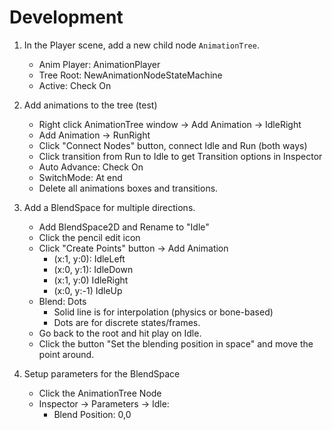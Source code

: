 # Development

1. In the Player scene, add a new child node ```AnimationTree```.

    - Anim Player: AnimationPlayer
    - Tree Root: NewAnimationNodeStateMachine
    - Active: Check On

1. Add animations to the tree (test)

    - Right click AnimationTree window -> Add Animation -> IdleRight
    - Add Animation -> RunRight
    - Click "Connect Nodes" button, connect Idle and Run (both ways)
    - Click transition from Run to Idle to get Transition options in Inspector
    - Auto Advance: Check On
    - SwitchMode: At end
    - Delete all animations boxes and transitions.

1. Add a BlendSpace for multiple directions.

    - Add BlendSpace2D and Rename to "Idle"
    - Click the pencil edit icon
    - Click "Create Points" button -> Add Animation
        - (x:1, y:0): IdleLeft
        - (x:0, y:1): IdleDown
        - (x:1, y:0) IdleRight
        - (x:0, y:-1) IdleUp
    - Blend: Dots
        - Solid line is for interpolation (physics or bone-based)
        - Dots are for discrete states/frames.
    - Go back to the root and hit play on Idle.
    - Click the button "Set the blending position in space" and move the point around.

1. Setup parameters for the BlendSpace

    - Click the AnimationTree Node
    - Inspector -> Parameters -> Idle:
        - Blend Position: 0,0